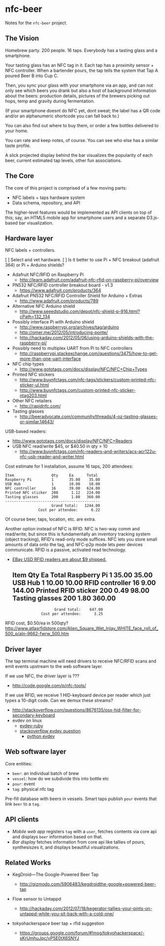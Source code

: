 nfc-beer
========

Notes for the `nfc-beer` project.

The Vision
----------

Homebrew party.  200 people.  16 taps.  Everybody has a tasting glass and a smartphone.

Your tasting glass has an NFC tag in it.  Each tap has a proximity sensor + NFC controller.
When a bartender pours, the tap tells the system that Tap A poured Beer B into Cup C.

Then, you sync your glass with your smartphone via an app, and can not only see
which beers you drank but also a host of background information about the beers:
production details, pictures of the brewers picking out hops, temp and gravity during
fermentation.

(If your smartphone doesnt do NFC yet, dont sweat; the label has a QR code and/or
an alphanumeric shortcode you can fall back to.)

You can also find out where to buy them, or order a few bottles delivered to your home.

You can rate and keep notes, of course.  You can see who else has a similar taste profile.

A slick projected display behind the bar visualizes the popularity of each beer,
current estimated tap levels, other fun associations.

The Core
--------

The core of this project is comprised of a few moving parts:

* NFC labels + taps hardware system
* Data schema, repository, and API

The higher-level features would be implemented as API clients on top of this;
say, an HTML5 mobile app for smartphone users and a separate D3.js-based
bar visualization.

Hardware layer
--------------

NFC labels + controllers.

[ ] Select and vet hardware.
[ ] Is it better to use Pi + NFC breakout (adafruit 364) or Pi + Arduino shields?

* Adafruit NFC/RFID on Raspberry Pi
  * <http://learn.adafruit.com/adafruit-nfc-rfid-on-raspberry-pi/overview>
* PN532 NFC/RFID controller breakout board - v1.3
  * <https://www.adafruit.com/products/364>
* Adafruit PN532 NFC/RFID Controller Shield for Arduino + Extras
  * <http://www.adafruit.com/products/789>
* Alternative NFC Arduino shield
  * <http://www.seeedstudio.com/depot/nfc-shield-p-916.html?cPath=132_134>
* Possibly interface Pi with Arduino shield
  * <http://www.raspberrypi.org/archives/tag/arduino>
  * <http://omer.me/2012/05/introducing-ponte/>
  * <http://hackaday.com/2012/05/06/using-arduino-shields-with-the-raspberry-pi/>
* Possibly need to multiplex UART from Pi to NFC controllers
  * <http://raspberrypi.stackexchange.com/questions/3475/how-to-get-more-than-one-uart-interface>
* NFC chip types
  * <http://www.gototags.com/docs/display/NFC/NFC+Chip+Types>
* Printed NFC stickers
  * <http://www.buynfctags.com/nfc-tags/stickers/custom-printed-nfc-sticker-ul.html>
  * <http://www.buynfctags.com/custom-printed-nfc-sticker-ntag203.html>
* Other NFC retailers
  * <http://rapidnfc.com/>
* Tasting glasses
  * <http://beeradvocate.com/community/threads/4-oz-tasting-glasses-or-similar.14643/>

USB-based readers:
* <http://www.gototags.com/docs/display/NFC/NFC+Readers>
* USB NFC read/write $45, or $40.50 in qty > 10
  * <http://www.buynfctags.com/nfc-readers-and-writers/acs-acr122u-nfc-usb-reader-and-writer.html>

Cost estimate for 1 installation, assume 16 taps, 200 attendees:

    Item                 Qty     Ea      Total
    Raspberry Pi         1       35.00    35.00
    USB Hub              1       10.00    10.00
    NFC controller       16      39.00   624.00
    Printed NFC sticker  200      1.12   224.00
    Tasting glasses      200      1.80   360.00
    -------------------------------------------
                         Grand total:   1244.00
                   Cost per attendee:      6.22

Of course beer, taps, location, etc. are extra.

Another option instead of NFC is RFID.  NFC is two-way comm and read/write; but since
this is fundamentally an inventory tracking system (object tracking), RFID's
read-only mode suffices.  NFC lets you store small amounts of data onto the tag,
and NFC-p2p mode lets peer devices communicate.  RFID is a passive, activated read
technology.

* [EBay USD RFID readers are about $9 shipped.](http://www.ebay.com/itm/New-Black-Security-USB-RFID-ID-Proximity-Sensor-Smart-Card-Reader-125Khz-EM4100-/221046309121?pt=BI_Security_Fire_Protection&hash=item3377630101)


    Item                 Qty     Ea      Total
    Raspberry Pi         1       35.00    35.00
    USB Hub              1       10.00    10.00
    RFID controller      16       9.00   144.00
    Printed RFID sticker 200      0.49    98.00
    Tasting glasses      200      1.80   360.00
    -------------------------------------------
                         Grand total:    647.00
                   Cost per attendee:      3.25


RFID cost, $0.50/ea in 500qty?
http://www.atlasrfidstore.com/Alien_Square_Wet_Inlay_WHITE_face_roll_of_500_p/aln-9662-fwrw_500.htm

Driver layer
------------

The tap terminal machine will need drivers to receive NFC/RFID scans and
emit events upstream to the web software layer.

If we use NFC, the driver layer is ???

* http://code.google.com/p/nfc-tools/

If we use RFID, we receive 1 HID-keyboard device per reader which just types
a 10-digit code.  Can we demux these streams?

* <http://stackoverflow.com/questions/8676135/osx-hid-filter-for-secondary-keyboard>
* evdev on linux
  * [evdev-ruby](http://hewner.com/2006/08/21/evdev-for-ruby-with-morse-code/)
  * [stackoverflow evdev question](http://stackoverflow.com/questions/5834220/how-to-read-out-an-usb-rfid-reader-imitating-an-hid-keyboard-using-linux-and-pyt)
    * [python evdev](http://128.130.182.59:8888/ceat/git/index.php?p=ceatclient.git&a=blob&h=d5be91bcf14cee983afdb03cfe8172b8984ac629&hb=42b464b5a31541e77d9955940d408d1c4bb40f88&f=evdev3.py)


Web software layer
------------------

Core entities:

* `beer`: an individual batch of brew
* `vessel`: how do we subdivide this into bottle etc
* `pour`: event
* `tag`: physical nfc tag

Pre-fill database with beers in vessels.
Smart taps publish `pour` events that link `beer` to a `tag`.

API clients
------------

* *Mobile web app* registers `tag` with a `user`, fetches contents via core api
  and displays `beer` information based on that.
* *Bar display* fetches information from core api like tallies of pours, synthesiszes it,
   and displays beautiful visualizations.

Related Works
-------------

* KegDroid—The Google-Powered Beer Tap
  * <http://gizmodo.com/5906483/kegdroidthe-google+powered-beer-tap>

* Flow sensor to Untappd
  * <http://hackaday.com/2012/07/18/kegerator-tallies-your-pints-on-untappd-while-you-sit-back-with-a-cold-one/>

* tokyohackerspace beer tap + rfid suggestion
  * <https://groups.google.com/forum/#!msg/tokyohackerspace/-sKrUmhuJpc/vP5E0tX6SNYJ>
